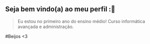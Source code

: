 ## Seja bem vindo(a) ao meu perfil :🤍

> Eu estou no primeiro ano do ensino médio!
> Curso informática avançada e administração.

#Beijos <3
